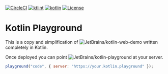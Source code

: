 [![CircleCI](https://circleci.com/gh/hexlabsio/kotlin-playground/tree/master.svg?style=svg)](https://circleci.com/gh/hexlabsio/kotlin-playground/tree/master)
[![ktlint](https://img.shields.io/badge/code%20style-%E2%9D%A4-FF4081.svg)](https://ktlint.github.io/)
<a href="http://kotlinlang.org"><img alt="kotlin" src="https://img.shields.io/badge/kotlin-1.3-blue.svg"></a>
[![License](https://img.shields.io/badge/License-Apache%202.0-blue.svg)](https://opensource.org/licenses/Apache-2.0)

# Kotlin Playground

This is a copy and simplification of ![JetBrains/kotlin-web-demo]("https://github.com/JetBrains/kotlin-web-demo") written completely in Kotlin.

Once deployed you can point ![JetBrains/kotlin-playground]("https://github.com/JetBrains/kotlin-playground") at your server.

```javascript
playground("code", { server: "https://your.kotlin.playground" });
```
